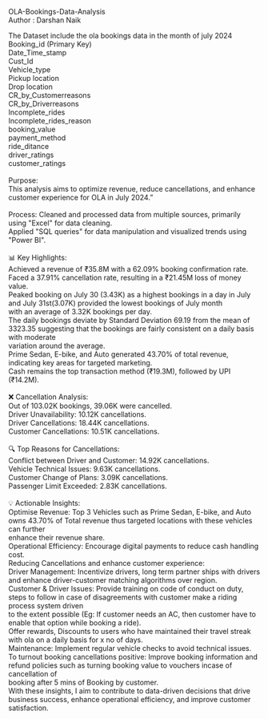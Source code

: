 OLA-Bookings-Data-Analysis
<br>
Author : Darshan Naik

The Dataset include the ola bookings data in the month of july 2024
<br>
Booking_id (Primary Key)
<br>
Date_Time_stamp
<br>
Cust_Id
<br>
Vehicle_type
<br>
Pickup location
<br>
Drop location
<br>
CR_by_Customerreasons
<br>
CR_by_Driverreasons
<br>
Incomplete_rides
<br>
Incomplete_rides_reason
<br>
booking_value
<br>
payment_method
<br>
ride_ditance
<br>
driver_ratings
<br>
customer_ratings
<br>
<br>
Purpose:  
This analysis aims to optimize revenue, reduce cancellations, and enhance customer experience for OLA in July 2024.”
<br>
<br>
Process: 
Cleaned and processed data from multiple sources, primarily using "Excel" for data cleaning.
<br>
Applied "SQL queries" for data manipulation and visualized trends using "Power BI".
<br> 
<br>
📊 Key Highlights:
<br>
Achieved a revenue of ₹35.8M with a 62.09% booking confirmation rate.
<br>
Faced a 37.91% cancellation rate, resulting in a ₹21.45M loss of money value.
<br>
Peaked booking on July 30 (3.43K) as a highest bookings in a day in July and July 31st(3.07K) provided the lowest bookings of July month  
with an average of 3.32K bookings per day. 
<br>
The daily bookings deviate by Standard Deviation 69.19 from the mean of 3323.35 suggesting that the bookings are fairly consistent on a daily basis with moderate 
<br>
variation around the average.
<br>
Prime Sedan, E-bike, and Auto generated 43.70% of total revenue, indicating key areas for targeted marketing.
<br>
Cash remains the top transaction method (₹19.3M), followed by UPI (₹14.2M).
<br>
<br>
❌ Cancellation Analysis:
<br>
Out of 103.02K bookings, 39.06K were cancelled.
<br>
Driver Unavailability: 10.12K cancellations.
<br>
Driver Cancellations: 18.44K cancellations.
<br>
Customer Cancellations: 10.51K cancellations.
<br>
<br>
🔍 Top Reasons for Cancellations:
<br>
Conflict between Driver and Customer: 14.92K cancellations.
<br>
Vehicle Technical Issues: 9.63K cancellations.
<br>
Customer Change of Plans: 3.09K cancellations.
<br>
Passenger Limit Exceeded: 2.83K cancellations.
<br>
<br>
💡 Actionable Insights:
<br>
Optimise Revenue: Top 3 Vehicles such as Prime Sedan, E-bike, and Auto owns 43.70% of  Total revenue thus targeted locations with these vehicles can further 
<br>
enhance their revenue share.
<br>
Operational Efficiency: Encourage digital payments to reduce cash handling cost.
<br>
Reducing Cancellations and enhance customer experience:
<br>
Driver Management: Incentivize drivers, long term partner ships with drivers and enhance driver-customer matching algorithms over region.
<br>
Customer & Driver Issues: Provide training on code of conduct on duty, steps to follow in case of disagreements with customer make a riding process system driven 
<br>
to the extent possible (Eg: If customer needs an AC, then customer have to enable that option while booking a ride).
<br>
Offer rewards, Discounts to users who have maintained their travel streak with ola on a daily basis for x no of days.
<br>
Maintenance: Implement regular vehicle checks to avoid technical issues.
<br>
To turnout booking cancellations positive: Improve booking information and refund policies such as turning booking value to vouchers incase of cancellation of 
<br>
booking after 5 mins of Booking by customer.
<br>
With these insights, I aim to contribute to data-driven decisions that drive business success, enhance operational efficiency, and improve customer satisfaction.
<br>
<br>
